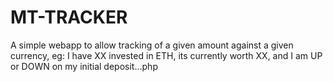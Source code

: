 # MT-TRACKER

A simple webapp to allow tracking of a given amount against a given currency, eg: I have XX invested in ETH, its currently worth XX, and I am UP or DOWN on my initial deposit...php
